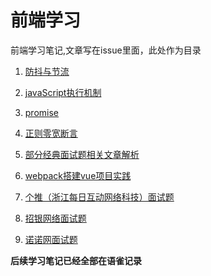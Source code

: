 # 前端学习
前端学习笔记,文章写在issue里面，此处作为目录  
1. [防抖与节流](https://github.com/include-all/front-end-learning/blob/master/document/1.%E9%98%B2%E6%8A%96%E4%B8%8E%E8%8A%82%E6%B5%81.md)   
2. [javaScript执行机制](https://github.com/include-all/front-end-learning/blob/master/document/2.javaScript%E6%89%A7%E8%A1%8C%E6%9C%BA%E5%88%B6.md)

3. [promise](https://github.com/include-all/front-end-learning/blob/master/document/3.promise.md)

4. [正则零宽断言](https://github.com/include-all/front-end-learning/blob/master/document/4.%E6%AD%A3%E5%88%99%E9%9B%B6%E5%AE%BD%E6%96%AD%E8%A8%80.md)

5. [部分经典面试题相关文章解析](https://github.com/include-all/front-end-learning/issues/5)

6. [webpack搭建vue项目实践](https://github.com/include-all/front-end-learning/issues/7)

7. [个推（浙江每日互动网络科技）面试题](https://github.com/include-all/front-end-learning/issues/6)

8. [招银网络面试题](https://github.com/include-all/front-end-learning/issues/8)

9. [诺诺网面试题](https://github.com/include-all/front-end-learning/issues/9)


**后续学习笔记已经全部在语雀记录**
